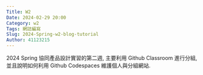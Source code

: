 ```yaml
---
Title: W2
Date: 2024-02-29 20:00
Category: w2
Tags: 網誌編寫
Slug: 2024-Spring-w2-blog-tutorial
Author: 41123215
---
```


2024 Spring 協同產品設計實習的第二週, 主要利用 Github Classroom 進行分組, 並且說明如何利用 Github Codespaces 維護個人與分組網站.

<!-- PELICAN_END_SUMMARY -->
